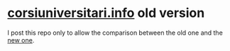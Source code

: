 # [corsiuniversitari.info](https://www.corsiuniversitari.info/) old version
I post this repo only to allow the comparison between the old one and the [new one](https://github.com/ludotosk/corsi-universitari.git).
